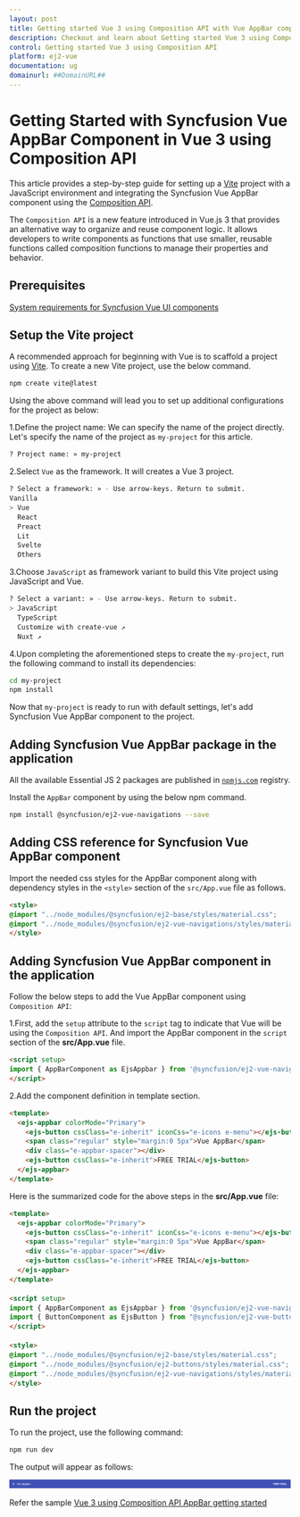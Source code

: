 ```yaml
---
layout: post
title: Getting started Vue 3 using Composition API with Vue AppBar component | Syncfusion
description: Checkout and learn about Getting started Vue 3 using Composition API with Vue AppBar component of Syncfusion Essential JS 2 and more details.
control: Getting started Vue 3 using Composition API
platform: ej2-vue
documentation: ug
domainurl: ##DomainURL##
---
```


# Getting Started with Syncfusion Vue AppBar Component in Vue 3 using Composition API

This article provides a step-by-step guide for setting up a [Vite](https://vitejs.dev/) project with a JavaScript environment and integrating the Syncfusion Vue AppBar component using the [Composition API](https://vuejs.org/guide/introduction.html#composition-api).

The `Composition API` is a new feature introduced in Vue.js 3 that provides an alternative way to organize and reuse component logic. It allows developers to write components as functions that use smaller, reusable functions called composition functions to manage their properties and behavior.

## Prerequisites

[System requirements for Syncfusion Vue UI components](https://ej2.syncfusion.com/vue/documentation/system-requirements/)

## Setup the Vite project

A recommended approach for beginning with Vue is to scaffold a project using [Vite](https://vitejs.dev/). To create a new Vite project, use the below command.

```bash
npm create vite@latest
```

Using the above command will lead you to set up additional configurations for the project as below:

1.Define the project name: We can specify the name of the project directly. Let's specify the name of the project as `my-project` for this article.

```bash
? Project name: » my-project
```

2.Select `Vue` as the framework. It will creates a Vue 3 project.

```bash
? Select a framework: » - Use arrow-keys. Return to submit.
Vanilla
> Vue
  React
  Preact
  Lit
  Svelte
  Others
```

3.Choose `JavaScript` as framework variant to build this Vite project using JavaScript and Vue.

```bash
? Select a variant: » - Use arrow-keys. Return to submit.
> JavaScript
  TypeScript
  Customize with create-vue ↗
  Nuxt ↗
```

4.Upon completing the aforementioned steps to create the `my-project`, run the following command to install its dependencies:

```bash
cd my-project
npm install
```
Now that `my-project` is ready to run with default settings, let's add Syncfusion Vue AppBar component to the project.

## Adding Syncfusion Vue AppBar package in the application

All the available Essential JS 2 packages are published in [`npmjs.com`](https://www.npmjs.com/~syncfusionorg) registry.

Install the `AppBar` component by using the below npm command.

```bash
npm install @syncfusion/ej2-vue-navigations --save
```

## Adding CSS reference for Syncfusion Vue AppBar component

Import the needed css styles for the AppBar component along with dependency styles in the `<style>` section of the `src/App.vue` file as follows.

```html
<style>
@import "../node_modules/@syncfusion/ej2-base/styles/material.css";
@import "../node_modules/@syncfusion/ej2-vue-navigations/styles/material.css";
</style>
```

## Adding Syncfusion Vue AppBar component in the application

Follow the below steps to add the Vue AppBar component using `Composition API`:

1.First, add the `setup` attribute to the `script` tag to indicate that Vue will be using the `Composition API`. And import the AppBar component in the `script` section of the **src/App.vue** file.

```html
<script setup>
import { AppBarComponent as EjsAppbar } from '@syncfusion/ej2-vue-navigations';
</script>
```
   
2.Add the component definition in template section.

```html
<template>
  <ejs-appbar colorMode="Primary">
    <ejs-button cssClass="e-inherit" iconCss="e-icons e-menu"></ejs-button>
    <span class="regular" style="margin:0 5px">Vue AppBar</span>
    <div class="e-appbar-spacer"></div>
    <ejs-button cssClass="e-inherit">FREE TRIAL</ejs-button>
  </ejs-appbar>
</template>
```

Here is the summarized code for the above steps in the **src/App.vue** file:

```html
<template>
  <ejs-appbar colorMode="Primary">
    <ejs-button cssClass="e-inherit" iconCss="e-icons e-menu"></ejs-button>
    <span class="regular" style="margin:0 5px">Vue AppBar</span>
    <div class="e-appbar-spacer"></div>
    <ejs-button cssClass="e-inherit">FREE TRIAL</ejs-button>
  </ejs-appbar>
</template>

<script setup>
import { AppBarComponent as EjsAppbar } from '@syncfusion/ej2-vue-navigations';
import { ButtonComponent as EjsButton } from "@syncfusion/ej2-vue-buttons";
</script>

<style>
@import "../node_modules/@syncfusion/ej2-base/styles/material.css";
@import "../node_modules/@syncfusion/ej2-buttons/styles/material.css";
@import "../node_modules/@syncfusion/ej2-vue-navigations/styles/material.css";
</style>
```

## Run the project

To run the project, use the following command:

```bash
npm run dev
```

The output will appear as follows:

![vue3-js-composition](./images/vue3-composition-appbar.png)

Refer the sample [Vue 3 using Composition API AppBar getting started](https://github.com/SyncfusionExamples/vue3-schedule-getting-started)